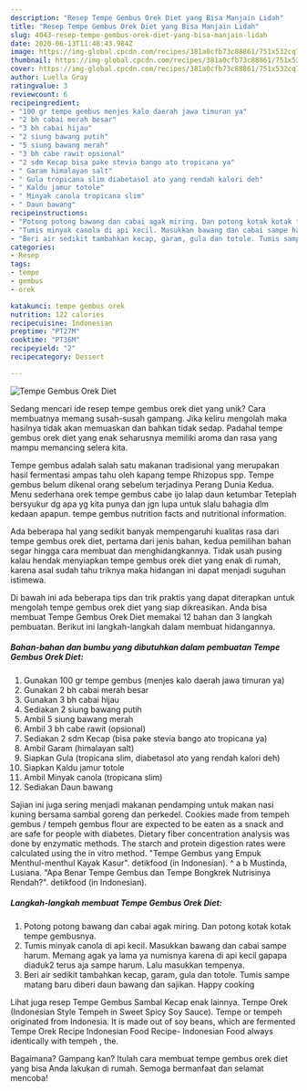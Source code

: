 ```yaml
---
description: "Resep Tempe Gembus Orek Diet yang Bisa Manjain Lidah"
title: "Resep Tempe Gembus Orek Diet yang Bisa Manjain Lidah"
slug: 4043-resep-tempe-gembus-orek-diet-yang-bisa-manjain-lidah
date: 2020-06-13T11:48:43.984Z
image: https://img-global.cpcdn.com/recipes/381a0cfb73c88861/751x532cq70/tempe-gembus-orek-diet-foto-resep-utama.jpg
thumbnail: https://img-global.cpcdn.com/recipes/381a0cfb73c88861/751x532cq70/tempe-gembus-orek-diet-foto-resep-utama.jpg
cover: https://img-global.cpcdn.com/recipes/381a0cfb73c88861/751x532cq70/tempe-gembus-orek-diet-foto-resep-utama.jpg
author: Luella Gray
ratingvalue: 3
reviewcount: 6
recipeingredient:
- "100 gr tempe gembus menjes kalo daerah jawa timuran ya"
- "2 bh cabai merah besar"
- "3 bh cabai hijau"
- "2 siung bawang putih"
- "5 siung bawang merah"
- "3 bh cabe rawit opsional"
- "2 sdm Kecap bisa pake stevia bango ato tropicana ya"
- " Garam himalayan salt"
- " Gula tropicana slim diabetasol ato yang rendah kalori deh"
- " Kaldu jamur totole"
- " Minyak canola tropicana slim"
- " Daun bawang"
recipeinstructions:
- "Potong potong bawang dan cabai agak miring. Dan potong kotak kotak tempe gembusnya."
- "Tumis minyak canola di api kecil. Masukkan bawang dan cabai sampe harum. Memang agak ya lama ya numisnya karena di api kecil gapapa diaduk2 terus aja sampe harum. Lalu masukkan tempenya."
- "Beri air sedikit tambahkan kecap, garam, gula dan totole. Tumis sampe matang baru diberi daun bawang dan sajikan. Happy cooking"
categories:
- Resep
tags:
- tempe
- gembus
- orek

katakunci: tempe gembus orek 
nutrition: 122 calories
recipecuisine: Indonesian
preptime: "PT27M"
cooktime: "PT36M"
recipeyield: "2"
recipecategory: Dessert

---
```



![Tempe Gembus Orek Diet](https://img-global.cpcdn.com/recipes/381a0cfb73c88861/751x532cq70/tempe-gembus-orek-diet-foto-resep-utama.jpg)

Sedang mencari ide resep tempe gembus orek diet yang unik? Cara membuatnya memang susah-susah gampang. Jika keliru mengolah maka hasilnya tidak akan memuaskan dan bahkan tidak sedap. Padahal tempe gembus orek diet yang enak seharusnya memiliki aroma dan rasa yang mampu memancing selera kita.

Tempe gembus adalah salah satu makanan tradisional yang merupakan hasil fermentasi ampas tahu oleh kapang tempe Rhizopus spp. Tempe gembus belum dikenal orang sebelum terjadinya Perang Dunia Kedua. Menu sederhana orek tempe gembus cabe ijo lalap daun ketumbar Teteplah bersyukur dg apa yg kita punya dan jgn lupa untuk slalu bahagia dlm kedaan apapun. tempe gembus nutrition facts and nutritional information.

Ada beberapa hal yang sedikit banyak mempengaruhi kualitas rasa dari tempe gembus orek diet, pertama dari jenis bahan, kedua pemilihan bahan segar hingga cara membuat dan menghidangkannya. Tidak usah pusing kalau hendak menyiapkan tempe gembus orek diet yang enak di rumah, karena asal sudah tahu triknya maka hidangan ini dapat menjadi suguhan istimewa.


Di bawah ini ada beberapa tips dan trik praktis yang dapat diterapkan untuk mengolah tempe gembus orek diet yang siap dikreasikan. Anda bisa membuat Tempe Gembus Orek Diet memakai 12 bahan dan 3 langkah pembuatan. Berikut ini langkah-langkah dalam membuat hidangannya.

<!--inarticleads1-->

##### Bahan-bahan dan bumbu yang dibutuhkan dalam pembuatan Tempe Gembus Orek Diet:

1. Gunakan 100 gr tempe gembus (menjes kalo daerah jawa timuran ya)
1. Gunakan 2 bh cabai merah besar
1. Gunakan 3 bh cabai hijau
1. Sediakan 2 siung bawang putih
1. Ambil 5 siung bawang merah
1. Ambil 3 bh cabe rawit (opsional)
1. Sediakan 2 sdm Kecap (bisa pake stevia bango ato tropicana ya)
1. Ambil  Garam (himalayan salt)
1. Siapkan  Gula (tropicana slim, diabetasol ato yang rendah kalori deh)
1. Siapkan  Kaldu jamur totole
1. Ambil  Minyak canola (tropicana slim)
1. Sediakan  Daun bawang


Sajian ini juga sering menjadi makanan pendamping untuk makan nasi kuning bersama sambal goreng dan perkedel. Cookies made from tempeh gembus / tempeh gembus flour are expected to be eaten as a snack and are safe for people with diabetes. Dietary fiber concentration analysis was done by enzymatic methods. The starch and protein digestion rates were calculated using the in vitro method. &#34;Tempe Gembus yang Empuk Menthul-menthul Kayak Kasur&#34;. detikfood (in Indonesian). ^ a b Mustinda, Lusiana. &#34;Apa Benar Tempe Gembus dan Tempe Bongkrek Nutrisinya Rendah?&#34;. detikfood (in Indonesian). 

<!--inarticleads2-->

##### Langkah-langkah membuat Tempe Gembus Orek Diet:

1. Potong potong bawang dan cabai agak miring. Dan potong kotak kotak tempe gembusnya.
1. Tumis minyak canola di api kecil. Masukkan bawang dan cabai sampe harum. Memang agak ya lama ya numisnya karena di api kecil gapapa diaduk2 terus aja sampe harum. Lalu masukkan tempenya.
1. Beri air sedikit tambahkan kecap, garam, gula dan totole. Tumis sampe matang baru diberi daun bawang dan sajikan. Happy cooking


Lihat juga resep Tempe Gembus Sambal Kecap enak lainnya. Tempe Orek (Indonesian Style Tempeh in Sweet Spicy Soy Sauce). Tempe or tempeh originated from Indonesia. It is made out of soy beans, which are fermented Tempe Orek Recipe Indonesian Food Recipe- Indonesian Food always identically with tempeh , the. 

Bagaimana? Gampang kan? Itulah cara membuat tempe gembus orek diet yang bisa Anda lakukan di rumah. Semoga bermanfaat dan selamat mencoba!
